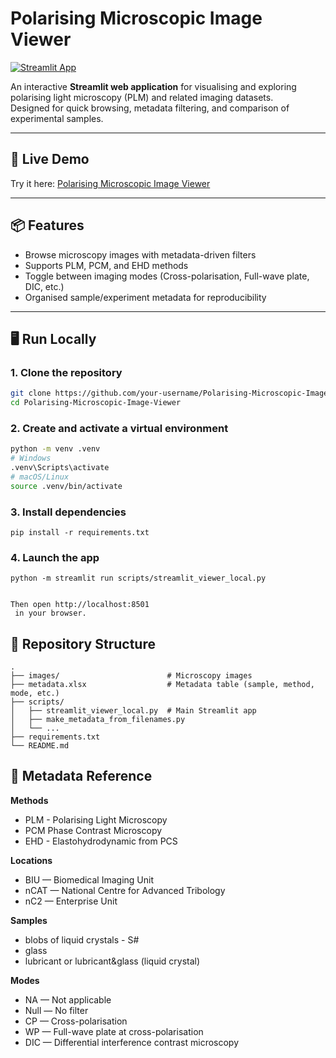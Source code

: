 # Polarising Microscopic Image Viewer

[![Streamlit App](https://img.shields.io/badge/Streamlit-Live%20Demo-brightgreen)](https://polarising-microscopic-image-viewer--nate-yang.streamlit.app/)

An interactive **Streamlit web application** for visualising and exploring polarising light microscopy (PLM) and related imaging datasets.  
Designed for quick browsing, metadata filtering, and comparison of experimental samples.

---

## 🚀 Live Demo
Try it here: [Polarising Microscopic Image Viewer](https://polarising-microscopic-image-viewer--nate-yang.streamlit.app/)

---

## 📦 Features
- Browse microscopy images with metadata-driven filters
- Supports PLM, PCM, and EHD methods
- Toggle between imaging modes (Cross-polarisation, Full-wave plate, DIC, etc.)
- Organised sample/experiment metadata for reproducibility

---

## 🖥️ Run Locally

### 1. Clone the repository
```bash
git clone https://github.com/your-username/Polarising-Microscopic-Image-Viewer.git
cd Polarising-Microscopic-Image-Viewer
```


### 2. Create and activate a virtual environment
```bash
python -m venv .venv
# Windows
.venv\Scripts\activate
# macOS/Linux
source .venv/bin/activate
```

### 3. Install dependencies
```
pip install -r requirements.txt
```

### 4. Launch the app
```
python -m streamlit run scripts/streamlit_viewer_local.py


Then open http://localhost:8501
 in your browser.
```


## 📂 Repository Structure
```
.
├── images/                        # Microscopy images
├── metadata.xlsx                  # Metadata table (sample, method, mode, etc.)
├── scripts/
│   ├── streamlit_viewer_local.py  # Main Streamlit app
│   ├── make_metadata_from_filenames.py
│   └── ...
├── requirements.txt
└── README.md
```



## 🧪 Metadata Reference

**Methods**

- PLM - Polarising Light Microscopy
- PCM Phase Contrast Microscopy
- EHD - Elastohydrodynamic from PCS

**Locations**

- BIU — Biomedical Imaging Unit
- nCAT — National Centre for Advanced Tribology
- nC2 — Enterprise Unit

**Samples**

- blobs of liquid crystals - S#
- glass
- lubricant or lubricant&glass (liquid crystal)

**Modes**

- NA — Not applicable
- Null — No filter
- CP — Cross-polarisation
- WP — Full-wave plate at cross-polarisation
- DIC — Differential interference contrast microscopy